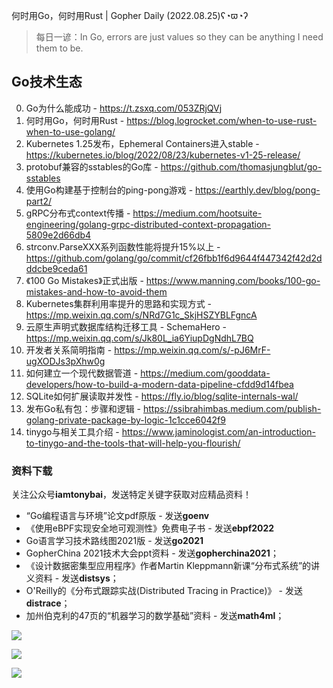 何时用Go，何时用Rust | Gopher Daily (2022.08.25)ʕ◔ϖ◔ʔ

>每日一谚：In Go, errors are just values so they can be anything I need them to be.
 
## Go技术生态

0. Go为什么能成功 - https://t.zsxq.com/053ZRjQVj
1. 何时用Go，何时用Rust - https://blog.logrocket.com/when-to-use-rust-when-to-use-golang/
2. Kubernetes 1.25发布，Ephemeral Containers进入stable - https://kubernetes.io/blog/2022/08/23/kubernetes-v1-25-release/
3. protobuf兼容的sstables的Go库 - https://github.com/thomasjungblut/go-sstables
4. 使用Go构建基于控制台的ping-pong游戏 - https://earthly.dev/blog/pong-part2/
5. gRPC分布式context传播 - https://medium.com/hootsuite-engineering/golang-grpc-distributed-context-propagation-5809e2d66db4
6. strconv.ParseXXX系列函数性能将提升15%以上 - https://github.com/golang/go/commit/cf26fbb1f6d9644f447342f42d2dddcbe9ceda61
7. 《100 Go Mistakes》正式出版 - https://www.manning.com/books/100-go-mistakes-and-how-to-avoid-them
8. Kubernetes集群利用率提升的思路和实现方式 - https://mp.weixin.qq.com/s/NRd7G1c_SkjHSZYBLFgncA
9. 云原生声明式数据库结构迁移工具 - SchemaHero - https://mp.weixin.qq.com/s/Jk80L_ia6YiupDgNdhL7BQ
10. 开发者关系简明指南 - https://mp.weixin.qq.com/s/-pJ6MrF-ugXODJs3pXhw0g
11. 如何建立一个现代数据管道 - https://medium.com/gooddata-developers/how-to-build-a-modern-data-pipeline-cfdd9d14fbea
12. SQLite如何扩展读取并发性 - https://fly.io/blog/sqlite-internals-wal/
13. 发布Go私有包：步骤和逻辑 - https://ssibrahimbas.medium.com/publish-golang-private-package-by-logic-1c1cce6042f9
14. tinygo与相关工具介绍 - https://www.jaminologist.com/an-introduction-to-tinygo-and-the-tools-that-will-help-you-flourish/

### 资料下载

关注公众号**iamtonybai**，发送特定关键字获取对应精品资料！

* “Go编程语言与环境”论文pdf原版 - 发送**goenv**
* 《使用eBPF实现安全地可观测性》免费电子书 - 发送**ebpf2022**
* Go语言学习技术路线图2021版 - 发送**go2021**
* GopherChina 2021技术大会ppt资料 - 发送**gopherchina2021**；
* 《设计数据密集型应用程序》作者Martin Kleppmann新课“分布式系统”的讲义资料 - 发送**distsys**；
* O'Reilly的《分布式跟踪实战(Distributed Tracing in Practice)》 - 发送**distrace**；
* 加州伯克利的47页的“机器学习的数学基础”资料 - 发送**math4ml**；

![](https://mmbiz.qpic.cn/mmbiz_png/cH6WzfQ94mb54jsFJZ3Knmz8obUsf3PBShthmdSw5E01TcYmUReGkj0BWpxHak1HlnlzHvLmKax53YSGr7aNlA/0?wx_fmt=png)

![](https://mmbiz.qpic.cn/mmbiz_png/cH6WzfQ94mZsOgPXTXZgWiaE03ib9r9WFJXC6xJCA5Y6VSesOZqlGxYfODibvR7UPGxiaM7SZZNQZkRtggPXEfBdwQ/0?wx_fmt=png)

![](https://mmbiz.qpic.cn/mmbiz_png/cH6WzfQ94mb54jsFJZ3Knmz8obUsf3PBrSoqeMvoWCticN2cpU64fJ0FYQdXJhP7ia7WRh8628uOAsQYeE2NibRRw/0?wx_fmt=png)

